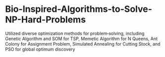 # Bio-Inspired-Algorithms-to-Solve-NP-Hard-Problems
Utilized diverse optimization methods for problem‑solving, including Genetic Algorithm and SOM for TSP, Memetic Algorithm for N Queens, Ant Colony for Assignment Problem, Simulated Annealing for Cutting Stock, and PSO for global optimum discovery
